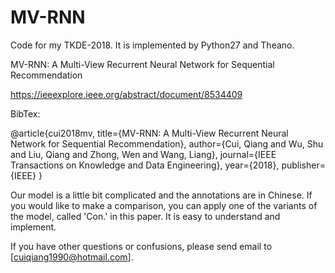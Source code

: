 # MV-RNN
Code for my TKDE-2018. It is implemented by Python27 and Theano.

MV-RNN: A Multi-View Recurrent Neural Network for Sequential Recommendation

https://ieeexplore.ieee.org/abstract/document/8534409

BibTex:

@article{cui2018mv,
  title={MV-RNN: A Multi-View Recurrent Neural Network for Sequential Recommendation},
  author={Cui, Qiang and Wu, Shu and Liu, Qiang and Zhong, Wen and Wang, Liang},
  journal={IEEE Transactions on Knowledge and Data Engineering},
  year={2018},
  publisher={IEEE}
}

Our model is a little bit complicated and the annotations are in Chinese. If you would like to make a comparison, you can apply one of the variants of the model, called 'Con.' in this paper. It is easy to understand and implement.

If you have other questions or confusions, please send email to [cuiqiang1990@hotmail.com].
